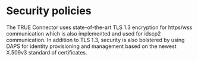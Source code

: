 # Security policies

The TRUE Connector uses state-of-the-art TLS 1.3 encryption for https/wss communication which is also implemented and used for idscp2 communication. In addition to TLS 1.3, security is also bolstered by using DAPS for identity provisioning and management based on the newest X.509v3 standard of certificates.